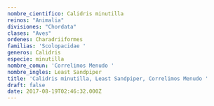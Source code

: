 ```yaml
---
nombre_cientifico: Calidris minutilla
reinos: "Animalia"
divisiones: "Chordata"
clases: "Aves"
ordenes: Charadriiformes
familias: 'Scolopacidae '
generos: Calidris
especie: minutilla
nombre_comun: 'Correlimos Menudo '
nombre_ingles: Least Sandpiper
title: 'Calidris minutilla, Least Sandpiper, Correlimos Menudo '
draft: false
date: 2017-08-19T02:46:32.000Z
---
```


